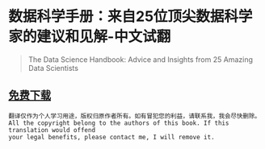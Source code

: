 # 数据科学手册：来自25位顶尖数据科学家的建议和见解-中文试翻

> The Data Science Handbook: Advice and Insights from 25 Amazing Data Scientists

[免费下载](https://gumroad.com/datasciencehandbook)
-

```
翻译仅作为个人学习用途，版权归原作者所有。如有冒犯您的利益，请联系我，我会尽快删除。
All the copyright belong to the authors of this book. If this translation would offend 
your legal benefits, please contact me, I will remove it.
```
